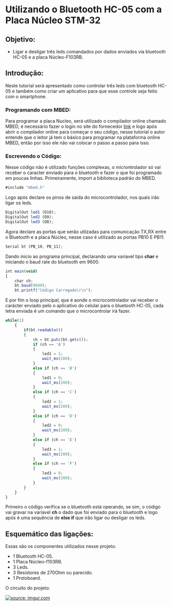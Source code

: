 # Utilizando o Bluetooth HC-05 com a Placa Núcleo STM-32

## Objetivo:

- Ligar e desligar três leds comandados por dados enviados via bluetooth HC-05 e a placa Núcleo-F103RB.

## Introdução:

Neste tutorial será apresentado como controlar três leds com bluetooth HC-05 e também como criar um aplicativo para que esse controle seja feito com o smartphone.

### Programando com MBED:

Para programar a placa Nucleo, será utilizado o compilador online chamado MBED, é necessário fazer o login no site do fornecedor [link](https://os.mbed.com/) e logo após abrir o compilador online para começar o seu código, nesse tutorial o autor entende que o leitor já tem o básico para programar na plataforma online MBED, então por isso ele não vai colocar o passo a passo para isso. 

### Escrevendo o Código:

Nesse código não é utilizado funções complexas, o microntrolador só vai receber o caracter enviado para o bluetooth e fazer o que foi programado em poucas linhas. Primeiramente, import a biblioteca padrão do MBED.

```javascript
#include "mbed.h"
```
Logo após declare os pinos de saida do microcontrolador, nos quais irão ligar os leds.

```javascript
DigitalOut led1 (D10);
DigitalOut led2 (D9);
DigitalOut led3 (D8);
``` 
Agora declare as portas que serão utilzadas para comunicação TX,RX entre o Bluetooth e a placa Núcleo, nesse caso é utilizado as portas PB10 E PB11.

```javascript
Serial bt (PB_10, PB_11); 
```
Dando inicio ao programa principal, declarando uma variavel tipo **char** e iniciando o baud rate do bluetooth em 9600.

```javascript
int main(void)
{
    char ch;
    bt.baud(9600);
    bt.printf("Código Carregado\r\n");
```
E por fim o loop principal, que é aonde o microcontrolador vai receber o carácter enviado pelo o aplicativo do celular para o bluetooth HC-05, cada letra enviada é um 
comando que o microcontrolar irá fazer.

```javascript
while(1)
    {
        if(bt.readable())
        {
            ch = bt.putc(bt.getc());
            if (ch == 'A')
            {
                led1 = 1;
                wait_ms(200);
            }
            else if (ch == 'B')
            {
                led1 = 0;
                wait_ms(200);
            }
            else if (ch == 'C')
            {
                led2 = 1;
                wait_ms(200);
            }
            else if (ch == 'D')
            {
                led2 = 0;
                wait_ms(200);
            }  
            else if (ch == 'E')
            {
                led3 = 1;
                wait_ms(200);
            }  
            else if (ch == 'F')
            {
                led3 = 0;
                wait_ms(200);
            }     
        }
    }
}
``` 
Primeiro o código verifica se o bluetooth está operando, se sim, o código vai gravar na variavel **ch** o dado que foi enviado para o bluetooth e logo após é
uma sequência de **else if** que irão ligar ou desligar os leds. 

## Esquemático das ligações:

Essas são os componentes utilizados nesse projeto:

- 1 Bluetooth HC-05.
- 1 Placa Núcleo-f103RB.
- 3 Leds.
- 3 Resistores de 270Ohm ou parecido.
- 1 Protoboard.

O circuito do projeto:

<a href="https://imgur.com/MN3owUH"><img src="https://imgur.com/MN3owUH" title="source: imgur.com" /></a>







